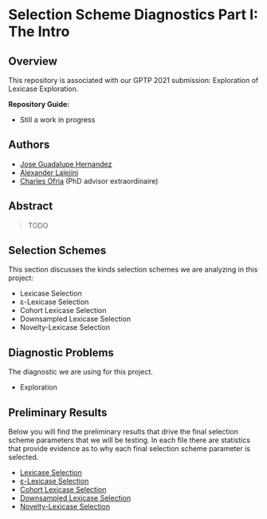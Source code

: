 # Selection Scheme Diagnostics Part I: The Intro

## Overview

This repository is associated with our GPTP 2021 submission: Exploration of Lexicase Exploration.

**Repository Guide:**
- Still a work in progress

## Authors

- [Jose Guadalupe Hernandez](https://jgh9094.github.io/)
- [Alexander Lalejini](https://lalejini.com/)
- [Charles Ofria](http://ofria.com) (PhD advisor extraordinaire)

## Abstract

> TODO

## Selection Schemes

This section discusses the kinds selection schemes we are analyzing in this project:

- Lexicase Selection
- ε-Lexicase Selection
- Cohort Lexicase Selection
- Downsampled Lexicase Selection
- Novelty-Lexicase Selection

## Diagnostic Problems
The diagnostic we are using for this project.

- Exploration

## Preliminary Results

Below you will find the preliminary results that drive the final selection scheme parameters that we will be testing.
In each file there are statistics that provide evidence as to why each final selection scheme parameter is selected.

- [Lexicase Selection](https://jgh9094.github.io/GPTP-2021/Web/lexicase-results.html)
- [ε-Lexicase Selection](https://jgh9094.github.io/GPTP-2021/Web/epsilon-results.html)
- [Cohort Lexicase Selection](https://jgh9094.github.io/GPTP-2021/Web/cohort-results.html)
- [Downsampled Lexicase Selection](https://jgh9094.github.io/GPTP-2021/Web/down-sampled-results.html)
- [Novelty-Lexicase Selection](https://jgh9094.github.io/GPTP-2021/Web/novelty-results.html)